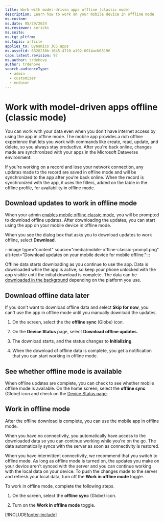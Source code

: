 ```yaml
---
title: Work with model-driven apps offline (classic mode)
description: Learn how to work on your mobile device in offline mode
ms.custom: 
ms.date: 05/29/2024
ms.reviewer: sericks
ms.suite: 
ms.tgt_pltfrm: 
ms.topic: article
applies_to: Dynamics 365 apps
ms.assetid: 6828238b-1645-4710-a192-0014acb03196
caps.latest.revision: 97
ms.author: trdehove
author: trdehove
search.audienceType: 
  - admin
  - customizer
  - enduser
---
```


# Work with model-driven apps offline (classic mode)

You can work with your data even when you don't have internet access by using the app in offline mode. The mobile app provides a rich offline experience that lets you work with commands like create, read, update, and delete, so you always stay productive. After you're back online, changes made are synchronized with your apps in the Microsoft Dataverse environment.

If you're working on a record and lose your network connection, any updates made to the record are saved in offline mode and will be synchronized to the app after you're back online. When the record is synchronized with the app, it uses the filters, added on the table in the offline profile, for availability in offline mode.

## Download updates to work in offline mode

When your admin [enables mobile offline classic mode](setup-mobile-offline.md#enable-mobile-offline-classic), you will be prompted to download offline updates. After downloading the updates, you can start using the app on your mobile device in offline mode.

When you see the dialog box that asks you to download updates to work offline, select **Download**.

:::image type="content" source="media/mobile-offline-classic-prompt.png" alt-text="Download updates on your mobile device for mobile offline.":::

Offline data starts downloading as you continue to use the app. Data is downloaded while the app is active, so keep your phone unlocked with the app visible until the initial download is complete. The data can be [downloaded in the background](sync-data-offline-background.md) depending on the platform you use.  

## Download offline data later

If you don't want to download offline data and select **Skip for now**, you can't use the app in offline mode until you manually download the updates.

1. On the screen, select the the **offline sync** (Globe) icon.

1. On the **Device Status** page, select **Download offline updates**.

1. The download starts, and the status changes to **Initializing**.

1. When the download of offline data is complete, you get a notification that you can start working in offline mode.

## See whether offline mode is available

When offline updates are complete, you can check to see whether mobile offline mode is available. On the home screen, select the **offline sync** (Globe) icon and check on the [Device Status page](offline-sync-icon.md).
  
## Work in offline mode

After the offline download is complete, you can use the mobile app in offline mode.

When you have no connectivity, you automatically have access to the downloaded data so you can continue working while you're on the go. The data automatically syncs with the server as soon as connectivity is restored.

When you have intermittent connectivity, we recommend that you switch to offline mode. As long as offline mode is turned on, the updates you make on your device aren't synced with the server and you can continue working with the local data on your device. To push the changes made to the server and refresh your local data, turn off the **Work in offline mode** toggle.

To work in offline mode, complete the following steps.

1. On the screen, select the **offline sync** (Globe) icon.

2. Turn on the **Work in offline mode** toggle.

[!INCLUDE[footer-include](../includes/footer-banner.md)]
